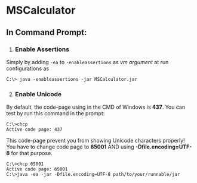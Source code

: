 # MSCalculator

## In Command Prompt:
1. ### Enable Assertions
Simply by adding `-ea` to `-enableassertions` as *vm argument* at run configurations as
```
C:\> java -enableassertions -jar MSCalculator.jar
```

2. ### Enable Unicode
By default, the code-page using in the CMD of Windows is **437**. You can test by run this command in the prompt:

```
C:\>chcp
Active code page: 437
```
This code-page prevent you from showing Unicode characters properly! You have to change code page to **65001** AND using **-Dfile.encoding=UTF-8** for that purpose.
```
C:\>chcp 65001
Active code page: 65001
C:\>java -ea -jar -Dfile.encoding=UTF-8 path/to/your/runnable/jar
```
